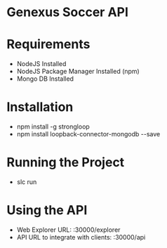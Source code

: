 # Genexus Soccer API
# Requirements
  - NodeJS Installed
  - NodeJS Package Manager Installed (npm)
  - Mongo DB Installed
# Installation
  - npm install -g strongloop
  - npm install loopback-connector-mongodb --save
# Running the Project
  - slc run
# Using the API
  - Web Explorer URL: <your ip address>:30000/explorer
  - API URL to integrate with clients: <your ip address>:30000/api
